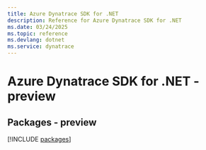 ```yaml
---
title: Azure Dynatrace SDK for .NET
description: Reference for Azure Dynatrace SDK for .NET
ms.date: 03/24/2025
ms.topic: reference
ms.devlang: dotnet
ms.service: dynatrace
---
```

# Azure Dynatrace SDK for .NET - preview
## Packages - preview
[!INCLUDE [packages](dynatrace-index.md)]